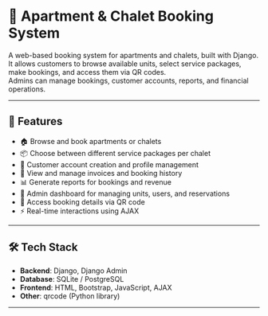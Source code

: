 # 🏡 Apartment & Chalet Booking System

A web-based booking system for apartments and chalets, built with Django.  
It allows customers to browse available units, select service packages, make bookings, and access them via QR codes.  
Admins can manage bookings, customer accounts, reports, and financial operations.

---

## 🚀 Features

- 🏠 Browse and book apartments or chalets
- 📦 Choose between different service packages per chalet
- 👤 Customer account creation and profile management
- 🧾 View and manage invoices and booking history
- 📊 Generate reports for bookings and revenue
- 🔐 Admin dashboard for managing units, users, and reservations
- 📲 Access booking details via QR code
- ⚡ Real-time interactions using AJAX

---

## 🛠 Tech Stack

- **Backend**: Django, Django Admin
- **Database**: SQLite / PostgreSQL
- **Frontend**: HTML, Bootstrap, JavaScript, AJAX
- **Other**: qrcode (Python library)

---
